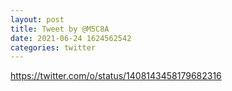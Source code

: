 ```yaml
--- 
layout: post 
title: Tweet by @M5C8A 
date: 2021-06-24 1624562542 
categories: twitter 
--- 
```

https://twitter.com/o/status/1408143458179682316